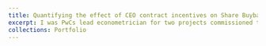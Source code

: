 ```yaml
---
title: Quantifying the effect of CEO contract incentives on Share Buybacks and Investment
excerpt: I was PwCs lead econometrician for two projects commissioned to PwC in 2018 and 2020 (in collaboration with [Professor Alex Edmans](https://alexedmans.com) at London Business School) by the UK Government's Department for Business, Energy and Industrial Strategy (BEIS) on executive pay, share buybacks and investment in the UK. [The first project](https://assets.publishing.service.gov.uk/media/5d2f0e83e5274a14e9f6bbe5/share-repurchases-executive-pay-investment.pdf) aimed to identify whether Earnings Per Share (EPS) targets in CEO contracts encouraged firms to undertake share buybacks to artificially hit EPS targets and/or reduce investment, using a proprietary dataset of FTSE350 companies. To remove the effect of potential confounders, we used various identification strategies -  most notably a Fuzzy Regression Discontinuity Design where we tested whether firms with EPS just below target before repuchasing was a significant predictor of subsequent share buybacks (and reduced investment). [The subsequent study](https://assets.publishing.service.gov.uk/media/60b8d8628fa8f57cf05a64c6/exec-pay-investment-research-report.pdf) focussed more closely on the direct link between CEO contract targets and investment levels, and used similar identification and estimation techniques. <br/><img src='/images/illustrative_discontinuity_plot.png'> <br/><img src='/images/threshold_comparisons.png' width = '400' height = '500'> 
collections: Portfolio
---
```

